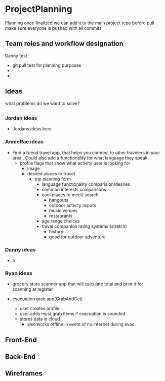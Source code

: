 # ProjectPlanning
Planning once finalized we can add it to the main project repo 
before pull make sure everyone is pushed with all commits 
## Team roles and workflow designation
Danny test
- git pull test for planning purposes 
- 
- 
## Ideas 
what problems do we want to solve?
##
### Jordan ideas
- Jordans ideas here
### AnnieRae ideas
- Find a friend travel app, that helps you connect to other travelers in your area . Could also add a functionality for what language they speak. 
    - profile flags that show what activity user is looking for
        - image
        - desired places to travel 
            - trip planning form 
                - language functionality comparision/desires
                - common interests comparisons
                - cool places to meet/ search
                    - hangouts
                    - outdoor activity aspots
                    - music venues
                    - restaurants
                - age range choices
                - travel companion rating systems (stretch)
                    - history
                    - good for outdoor adventure  
### Danny ideas
- a 
### Ryan ideas

- grocery store scanner app that will calculate total and print it for scanning at register

- evacuation grab app(GrabAndGet) 
    - user creates profile 
    - user adds must grab items if evacuation is sounded 
    - stores data in cloud 
        - also works offline in event of no internet during evac 

## Front-End

## Back-End

## Wireframes 
